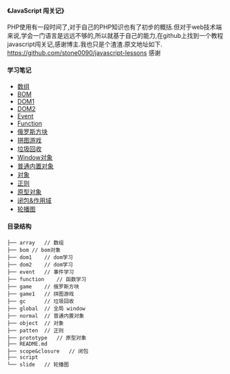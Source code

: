 #### 《JavaScript 闯关记》
PHP使用有一段时间了,对于自己的PHP知识也有了初步的概括.但对于web技术端来说,学会一门语言是远远不够的,所以就基于自己的能力,在github上找到一个教程javascript闯关记,感谢博主.我也只是个渣渣.原文地址如下.
https://github.com/stone0090/javascript-lessons
感谢
#### 学习笔记
* [数组](https://github.com/AdolphGithub/javascript/tree/master/array)
* [BOM](https://github.com/AdolphGithub/javascript/tree/master/bom)
* [DOM1](https://github.com/AdolphGithub/javascript/tree/master/dom1)
* [DOM2](https://github.com/AdolphGithub/javascript/tree/master/dom2)
* [Event](https://github.com/AdolphGithub/javascript/tree/master/event)
* [Function](https://github.com/AdolphGithub/javascript/tree/master/function)
* [俄罗斯方块](https://github.com/AdolphGithub/javascript/tree/master/game)
* [拼图游戏](https://github.com/AdolphGithub/javascript/tree/master/game1)
* [垃圾回收](https://github.com/AdolphGithub/javascript/tree/master/gc)
* [Window对象](https://github.com/AdolphGithub/javascript/tree/master/global)
* [普通内置对象](https://github.com/AdolphGithub/javascript/tree/master/normal)
* [对象](https://github.com/AdolphGithub/javascript/tree/master/object)
* [正则](https://github.com/AdolphGithub/javascript/tree/master/patten)
* [原型对象](https://github.com/AdolphGithub/javascript/tree/master/prototype)
* [闭包&作用域](https://github.com/AdolphGithub/javascript/tree/master/scope&closure)
* [轮播图](https://github.com/AdolphGithub/javascript/tree/master/slide)
#### 目录结构
```
├── array	// 数组
├── bom	// bom对象
├── dom1	// dom学习
├── dom2	// dom学习
├── event	// 事件学习
├── function	// 函数学习
├── game	// 俄罗斯方块
├── game1	// 拼图游戏
├── gc		// 垃圾回收
├── global	// 全局 window
├── normal	// 普通内置对象
├── object	// 对象
├── patten	// 正则
├── prototype	// 原型对象
├── README.md
├── scope&closure	// 闭包
├── script
└── slide	// 轮播图
```